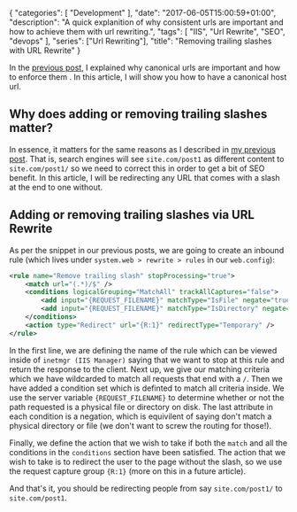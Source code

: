{
   "categories": [ "Development" ],
   "date": "2017-06-05T15:00:59+01:00",
   "description": "A quick explanition of why consistent urls are important and how to achieve them with url rewriting.",
   "tags": [ "IIS", "Url Rewrite", "SEO", "devops" ],
   "series": ["Url Rewriting"],
   "title": "Removing trailing slashes with URL Rewrite"
}

In the [previous post](/article/2017/06/canonical-host-urls-with-url-rewrite/), I explained why canonical urls are important and how to enforce them . In this article, I will show you how to have a canonical host url.

<!--more-->

## Why does adding or removing trailing slashes matter?

In essence, it matters for the same reasons as I described in [my previous post](/article/2017/06/canonical-host-urls-with-url-rewrite/). That is, search engines will see `site.com/post1` as different content to `site.com/post1/` so we need to correct this in order to get a bit of SEO benefit. In this article, I will be redirecting any URL that comes with a slash at the end to one without.

## Adding or removing trailing slashes via URL Rewrite

As per the snippet in our previous posts, we are going to create an inbound rule (which lives under `system.web > rewrite > rules` in our `web.config`):

```xml
<rule name="Remove trailing slash" stopProcessing="true">
    <match url="(.*)/$" />
    <conditions logicalGrouping="MatchAll" trackAllCaptures="false">
        <add input="{REQUEST_FILENAME}" matchType="IsFile" negate="true" />
        <add input="{REQUEST_FILENAME}" matchType="IsDirectory" negate="true" />
    </conditions>
    <action type="Redirect" url="{R:1}" redirectType="Temporary" />
</rule>
```

In the first line, we are defining the name of the rule which can be viewed inside of `inetmgr (IIS Manager)` saying that we want to stop at this rule and return the response to the client. Next up, we give our matching criteria which we have wildcarded to match all requests that end with a `/`. Then we have added a condition set which is definted to match all criteria inside. We use the server variable `{REQUEST_FILENAME}` to determine whether or not the path requested is a physical file or directory on disk. The last attribute in each condition is a negation, which is equivilent of saying don't match a physical directory or file (we don't want to screw the routing for those!).

Finally, we define the action that we wish to take if both the `match` and all the conditions in the `conditions` section have been satisfied. The action that we wish to take is to redirect the user to the page without the slash, so we use the request capture group `{R:1}` (more on this in a future article).

And that's it, you should be redirecting people from say `site.com/post1/` to `site.com/post1`.
